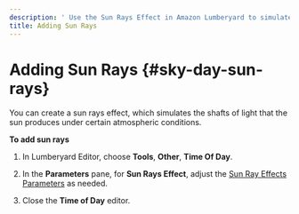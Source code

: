 ```yaml
---
description: ' Use the Sun Rays Effect in Amazon Lumberyard to simulate shafts of sunlight. '
title: Adding Sun Rays
---
```

# Adding Sun Rays {#sky-day-sun-rays}

You can create a sun rays effect, which simulates the shafts of light that the sun produces under certain atmospheric conditions\.

**To add sun rays**

1. In Lumberyard Editor, choose **Tools**, **Other**, **Time Of Day**\.

1. In the **Parameters** pane, for **Sun Rays Effect**, adjust the [Sun Ray Effects Parameters](/docs/userguide/sky/tod-parameters#sun-ray-effects-time-of-day-parameters) as needed\.

1. Close the **Time of Day** editor\.